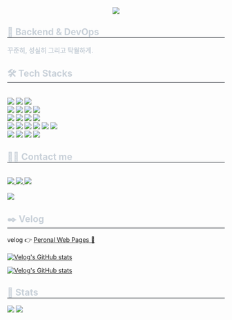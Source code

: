 <div align= "center">
    <img src="https://capsule-render.vercel.app/api?type=waving&color=gradient&height=240&text=Hello%20!%20I'm%20Joshua%20💻&animation=fadeIn&fontColor=ffffff&fontSize=50" />
    </div>
    <div style="text-align: left;"> 
    <h2 style="border-bottom: 1px solid #21262d; color: #c9d1d9;"> 🤖 Backend & DevOps  </h2>  
    <div style="font-weight: 700; font-size: 15px; text-align: left; color: #c9d1d9;"> 꾸준히, 성실히 그리고 탁월하게. </div> 
    </div>
    <div style="text-align: left;">
    <h2 style="border-bottom: 1px solid #21262d; color: #c9d1d9;"> 🛠️ Tech Stacks </h2> <br> 
    <div style="margin: ; text-align: left;" "text-align: left;">
          <img src="https://img.shields.io/badge/Java-007396?style=flat&logo=Java&logoColor=white">
          <img src="https://img.shields.io/badge/Docker-2496ED?style=flat&logo=Docker&logoColor=white">
<!--           <img src="https://img.shields.io/badge/Kubernetes-3069de?style=flat-square&logo=Kubernetes&logoColor=white"> -->
          <img src="https://img.shields.io/badge/Github Actions-2088FF?style=flat-square&logo=GithubActions&logoColor=white">
<!--           <img src="https://img.shields.io/badge/Kafka-3069de?style=flat-square&logo=Kafka&logoColor=white"> -->
          <br><img src="https://img.shields.io/badge/Amazon AWS-232F3E?style=flat&logo=Amazon AWS&logoColor=white">
          <img src="https://img.shields.io/badge/Amazon EC2-FF9900?style=flat&logo=Amazon EC2&logoColor=white">
          <img src="https://img.shields.io/badge/Amazon RDS-527FFF?style=flat&logo=Amazon RDS&logoColor=white">
          <img src="https://img.shields.io/badge/Amazon S3-569A31?style=flat&logo=Amazon S3&logoColor=white">
          <br><img src="https://img.shields.io/badge/AWS Fargate-FF9900?style=flat&logo=AWS Fargate&logoColor=white">
          <img src="https://img.shields.io/badge/Amazon ECS-FF9900?style=flat&logo=Amazon ECS&logoColor=white">
          <img src="https://img.shields.io/badge/AWS Lambda-FF9900?style=flat&logo=AWS Lambda&logoColor=white">
          <img src="https://img.shields.io/badge/Amazon CloudWatch-FF4F8B?style=flat&logo=Amazon CloudWatch&logoColor=white">
          <br><img src="https://img.shields.io/badge/Spring-6DB33F?style=flat&logo=Spring&logoColor=white">
          <img src="https://img.shields.io/badge/SpringBoot-6DB33F?style=flat-square&logo=SpringBoot&logoColor=white">
          <img src="https://img.shields.io/badge/SpringSecurity-6DB33F?style=flat-square&logo=SpringSecurity&logoColor=white">
          <img src="https://img.shields.io/badge/SpringCloud-6DB33F?style=flat-square&logo=SpringCloud&logoColor=white">
          <img src="https://img.shields.io/badge/SpringDataJpa-6DB33F?style=flat-square&logo=SpringDataJpa&logoColor=white">
          <img src="https://img.shields.io/badge/SpringBatch-6DB33F?style=flat-square&logo=Spring&logoColor=white">
          <br><img src="https://img.shields.io/badge/Mysql-E6B91E?style=flat-square&logo=MySql&logoColor=white"> 
          <img src="https://img.shields.io/badge/OracleDB-F80000?style=flat-square&logo=Oracle&logoColor=white">
          <img src="https://img.shields.io/badge/MariaDB-1F305F?style=flat-square&logo=MariaDBFoundation&logoColor=white">
          <img src="https://img.shields.io/badge/Redis-9F1D10?style=flat-square&logo=Redis&logoColor=white"><br>
          </div>
    </div>
    <div style="text-align: left;">
    <h2 style="border-bottom: 1px solid #21262d; color: #c9d1d9;"> 🧑‍💻 Contact me </h2> <br> 
    <div style="text-align: left;"> <a href=https://www.instagram.com/ming_j_dev/> <img src="https://img.shields.io/badge/Instagram-E4405F?style=flat&logo=Instagram&logoColor=white&link=https://www.instagram.com/ming_j_dev/"> </a>
         <a href=https://velog.io/@joshuara7235> <img src="https://img.shields.io/badge/Velog-20C997?style=flat&logo=Velog&logoColor=white&link=https://velog.io/@joshuara7235"> </a>
         <a href=mailto:joshuara7235@gmail.com> <img src="https://img.shields.io/badge/Gmail-EA4335?style=flat&logo=Gmail&logoColor=white&link=mailto:joshuara7235@gmail.com"> </a>
          </div>  <br> 
    <div style="text-align: left;"> <a href="https://hits.seeyoufarm.com"> <img src="https://hits.seeyoufarm.com/api/count/incr/badge.svg?url=https%3A%2F%2Fgithub.com%2Fmingj7235%2F&count_bg=%23000000&title_bg=%23000000&icon=github.svg&icon_color=%23FFFFFF&title=GitHub&edge_flat=false"/></a>
       </div> 
    </div>
    <div style="text-align: left;"> 
    <h2 style="border-bottom: 1px solid #21262d; color: #c9d1d9;"> ✒️ Velog </h2> <div style="text-align: left;"> 
    <div align = "left">

  velog 👉 <a href = https://velog.io/@joshuara7235>Peronal Web Pages 🌱</a>   <br><br>
[![Velog's GitHub stats](https://velog-readme-stats.vercel.app/api/badge?name=mingj7235)](https://velog.io/@joshuara7235)

[![Velog's GitHub stats](https://velog-readme-stats.vercel.app/api?name=joshuara7235&color=dark)](https://velog.io/@joshuara7235)



</div> 
    <div style="text-align: left;"> 
    <h2 style="border-bottom: 1px solid #21262d; color: #c9d1d9;"> 🏅 Stats </h2> <div style="text-align: left;"> 
        <img src="https://github-readme-stats.vercel.app/api?username=mingj7235&show_icons=true&theme=algolia"/> 
        <img src="https://github-readme-stats.vercel.app/api/top-langs/?username=mingj7235&layout=compact&theme=algolia"/> 
    </div> 
    </div>
    
    
    
         
      
           
           
           
           
